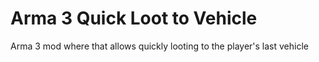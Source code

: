 # Arma 3 Quick Loot to Vehicle
Arma 3 mod where that allows quickly looting to the player's last vehicle
